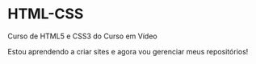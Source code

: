 # HTML-CSS
 Curso de HTML5 e CSS3 do Curso em Vídeo

Estou aprendendo a criar sites e agora vou gerenciar meus repositórios!